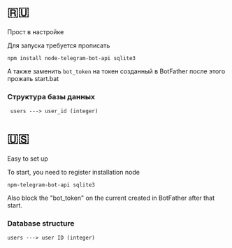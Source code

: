 # :ru:

Прост в настройке

Для запуска требуется прописать
```
npm install node-telegram-bot-api sqlite3
```

А также заменить `bot_token` на токен созданный в BotFather
после этого прожать start.bat


### Структура базы данных 
``` users ---> user_id (integer)```

# 🇺🇸

Easy to set up

To start, you need to register installation node

 
```
npm-telegram-bot-api sqlite3  
```


Also block the "bot_token" on the current created in BotFather
after that start.


### Database structure 
`users ---> user ID (integer)`
